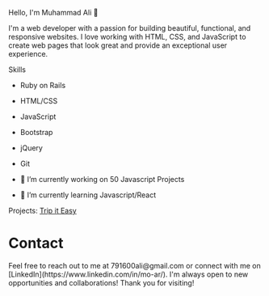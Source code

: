 Hello, I'm Muhammad Ali 👋

I'm a web developer with a passion for building beautiful, functional, and responsive websites. I love working with HTML, CSS, and JavaScript to create web pages that look great and provide an exceptional user experience.

Skills
- Ruby on Rails
- HTML/CSS
- JavaScript
- Bootstrap
- jQuery
- Git

- 🔭 I’m currently working on 50 Javascript Projects
- 🌱 I’m currently learning Javascript/React


Projects: [Trip it Easy](https://tripiteasy.herokuapp.com/)

<h1>Contact</h1>
Feel free to reach out to me at 791600ali@gmail.com or connect with me on [LinkedIn](https://www.linkedin.com/in/mo-ar/). I'm always open to new opportunities and collaborations!
Thank you for visiting!
